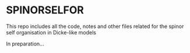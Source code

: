 # SPINORSELFOR

This repo includes all the code, notes and other files related for the spinor self organisation in Dicke-like models

In preparation...
